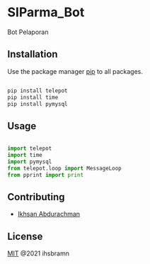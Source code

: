 # SIParma_Bot

Bot Pelaporan

## Installation

Use the package manager [pip](https://pip.pypa.io/en/stable/) to all packages.

```bash

pip install telepot
pip install time
pip install pymysql

```

## Usage

```python

import telepot
import time
import pymysql
from telepot.loop import MessageLoop
from pprint import print

```

## Contributing
- [Ikhsan Abdurachman](https://github.com/ihsbramn)


## License
[MIT](https://choosealicense.com/licenses/mit/) @2021 ihsbramn

